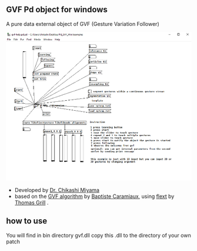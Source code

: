 
## GVF Pd object for windows
A pure data external object of GVF (Gesture Variation Follower)

![](img/gvf.PNG)

- Developed by [Dr. Chikashi Miyama](http://chikashi.net)
- based on the [GVF algorithm](https://github.com/bcaramiaux/ofxGVF) by [Baptiste Caramiaux](http://www.baptistecaramiaux.com/), using [flext](https://github.com/grrrr/flext) by [Thomas Grill](https://grrrr.org/) .

## how to use
You will find in bin directory gvf.dll
copy this .dll to the directory of your own patch
